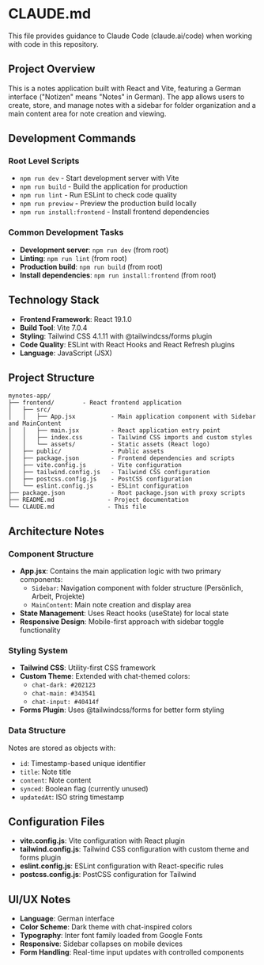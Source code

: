 # CLAUDE.md

This file provides guidance to Claude Code (claude.ai/code) when working with code in this repository.

## Project Overview
This is a notes application built with React and Vite, featuring a German interface ("Notizen" means "Notes" in German). The app allows users to create, store, and manage notes with a sidebar for folder organization and a main content area for note creation and viewing.

## Development Commands

### Root Level Scripts
- `npm run dev` - Start development server with Vite
- `npm run build` - Build the application for production
- `npm run lint` - Run ESLint to check code quality
- `npm run preview` - Preview the production build locally
- `npm run install:frontend` - Install frontend dependencies

### Common Development Tasks
- **Development server**: `npm run dev` (from root)
- **Linting**: `npm run lint` (from root)
- **Production build**: `npm run build` (from root)
- **Install dependencies**: `npm run install:frontend` (from root)

## Technology Stack
- **Frontend Framework**: React 19.1.0
- **Build Tool**: Vite 7.0.4
- **Styling**: Tailwind CSS 4.1.11 with @tailwindcss/forms plugin
- **Code Quality**: ESLint with React Hooks and React Refresh plugins
- **Language**: JavaScript (JSX)

## Project Structure
```
mynotes-app/
├── frontend/        - React frontend application
│   ├── src/
│   │   ├── App.jsx          - Main application component with Sidebar and MainContent
│   │   ├── main.jsx         - React application entry point
│   │   ├── index.css        - Tailwind CSS imports and custom styles
│   │   └── assets/          - Static assets (React logo)
│   ├── public/              - Public assets
│   ├── package.json         - Frontend dependencies and scripts
│   ├── vite.config.js       - Vite configuration
│   ├── tailwind.config.js   - Tailwind CSS configuration
│   ├── postcss.config.js    - PostCSS configuration
│   └── eslint.config.js     - ESLint configuration
├── package.json             - Root package.json with proxy scripts
├── README.md               - Project documentation
└── CLAUDE.md               - This file
```

## Architecture Notes

### Component Structure
- **App.jsx**: Contains the main application logic with two primary components:
  - `Sidebar`: Navigation component with folder structure (Persönlich, Arbeit, Projekte)
  - `MainContent`: Main note creation and display area
- **State Management**: Uses React hooks (useState) for local state
- **Responsive Design**: Mobile-first approach with sidebar toggle functionality

### Styling System
- **Tailwind CSS**: Utility-first CSS framework
- **Custom Theme**: Extended with chat-themed colors:
  - `chat-dark: #202123`
  - `chat-main: #343541`
  - `chat-input: #40414f`
- **Forms Plugin**: Uses @tailwindcss/forms for better form styling

### Data Structure
Notes are stored as objects with:
- `id`: Timestamp-based unique identifier
- `title`: Note title
- `content`: Note content
- `synced`: Boolean flag (currently unused)
- `updatedAt`: ISO string timestamp

## Configuration Files
- **vite.config.js**: Vite configuration with React plugin
- **tailwind.config.js**: Tailwind CSS configuration with custom theme and forms plugin
- **eslint.config.js**: ESLint configuration with React-specific rules
- **postcss.config.js**: PostCSS configuration for Tailwind

## UI/UX Notes
- **Language**: German interface
- **Color Scheme**: Dark theme with chat-inspired colors
- **Typography**: Inter font family loaded from Google Fonts
- **Responsive**: Sidebar collapses on mobile devices
- **Form Handling**: Real-time input updates with controlled components